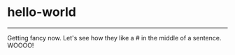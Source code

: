 # hello-world
************

Getting fancy now. Let's see how they like a # in the middle of a sentence. WOOOO!
